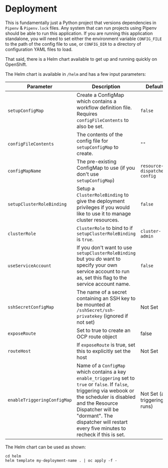 # Deployment

This is fundamentally just a Python project that versions dependencies in `Pipenv` & `Pipenv.lock` files. Any system that can run projects using Pipenv should be able to run this application. If you are running this application standalone, you will need to set either the environment variable `CONFIG_FILE` to the path of the config file to use, or `CONFIG_DIR` to a directory of configuration YAML files to load.

That said, there is a Helm chart available to get up and running quickly on OpenShift.

The Helm chart is available in `/helm` and has a few input parameters:

| Parameter | Description | Default |
|---|---|---|
| `setupConfigMap` | Create a ConfigMap which contains a workflow definition file. Requires `configFileContents` to also be set. | `false` |
| `configFileContents` | The contents of the config file for `setupConfigMap` to create. | `""` |
| `configMapName` | The pre-existing ConfigMap to use (if you don't use `setupConfigMap`) | `resource-dispatcher-config` |
| `setupClusterRoleBinding` | Setup a `ClusterRoleBinding` to give the deployment privileges if you would like to use it to manage cluster resources. | `false` |
| `clusterRole` | `ClusterRole` to bind to if `setupClusterRoleBinding` is `true`. | `cluster-admin` |
| `useServiceAccount` | If you don't want to use `setupClusterRoleBinding` but you _do_ want to specify your own service account to run as, set this flag to the service account name. | `false` |
| `sshSecretConfigMap` | The name of a secret containing an SSH key to be mounted at `/sshSecret/ssh-privatekey` (ignored if not set) | Not Set |
| `exposeRoute` | Set to true to create an OCP route object | false |
| `routeHost` | If `exposeRoute` is true, set this to explicitly set the host | Not Set |
| `enableTriggeringConfigMap` | Name of a `ConfigMap` which contains a key `enable_triggering` set to `true` or `false`. If `false`, triggering via webook or the scheduler is disabled and the Resource Dispatcher will be "dormant". The dispatcher will restart every five minutes to recheck if this is set. | Not Set (all triggering runs) |

The Helm chart can be used as shown:

```shell script
cd helm
helm template my-deployment-name . | oc apply -f -
```
